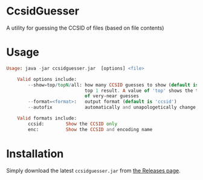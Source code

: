 # CcsidGuesser
A utility for guessing the CCSID of files (based on file contents)

# Usage

```Raku
Usage: java -jar ccsidguesser.jar  [options] <file>

    Valid options include:
        --show=top/topN/all: how many CCSID guesses to show (default is 'top1', which shows the
                             top 1 result. A value of 'top' shows the top guess and some number
                             of very-near guesses
        --format=<format>:   output format (default is 'ccsid')
        --autofix            automatically and unapologetically change the CCSID tag of the file (IBM i only)

    Valid formats include:
        ccsid:        Show the CCSID only
        enc:          Show the CCSID and encoding name
```

# Installation

Simply download the latest `ccsidguesser.jar` from [the Releases page](https://github.com/ThePrez/CcsidGuesser/releases).
